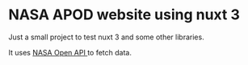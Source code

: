 # NASA APOD website using nuxt 3

Just a small project to test nuxt 3 and some other libraries.

It uses [NASA Open API ](https://api.nasa.gov/) to fetch data.